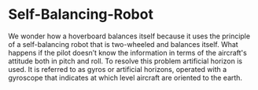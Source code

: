 # Self-Balancing-Robot

We wonder how a hoverboard balances itself because it uses the principle of a self-balancing robot that is two-wheeled and balances itself.
What happens if the pilot doesn’t know the information in terms of the aircraft's attitude both in pitch and roll.
To resolve this problem artificial horizon is used.
It is referred to as gyros or artificial horizons, operated with a gyroscope that indicates at which level aircraft are oriented to the earth.

